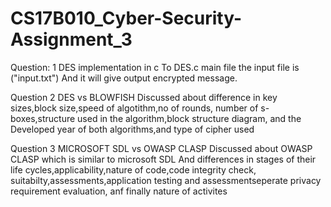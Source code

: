 # CS17B010_Cyber-Security-Assignment_3

Question: 1
DES implementation in c
To DES.c main file the input file is ("input.txt") 
And it will give output encrypted message.


Question 2
DES vs BLOWFISH
Discussed about difference in key sizes,block size,speed of algotithm,no of rounds,
number of s-boxes,structure used in the algorithm,block structure diagram, and the 
Developed year of both algorithms,and type of cipher used


Question 3
MICROSOFT SDL vs OWASP CLASP
Discussed about OWASP CLASP which is similar to microsoft SDL
And differences in stages of their life cycles,applicability,nature of code,code integrity check,
suitabilty,assessments,application testing and assessmentseperate privacy requirement evaluation,
anf finally nature of activites

